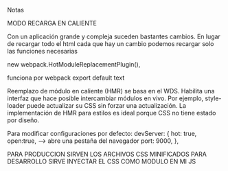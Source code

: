 Notas

MODO RECARGA EN CALIENTE

Con un aplicación grande y compleja suceden bastantes cambios. En lugar de recargar todo el html cada que hay un cambio podemos recargar solo las funciones necesarias

new webpack.HotModuleReplacementPlugin(),

funciona por webpack
export default text

Reemplazo de módulo en caliente (HMR) se basa en el WDS. Habilita una interfaz que hace posible intercambiar módulos en vivo. Por ejemplo, style-loader puede actualizar su CSS sin forzar una actualización. La implementación de HMR para estilos es ideal porque CSS no tiene estado por diseño.

Para modificar configuraciones por defecto:
devServer: {
    hot: true,
    open:true,  --> abre una pestaña del navegador
    port: 9000,
},

PARA PRODUCCION SIRVEN LOS ARCHIVOS CSS MINIFICADOS
PARA DESARROLLO SIRVE INYECTAR EL CSS COMO MODULO EN MI JS